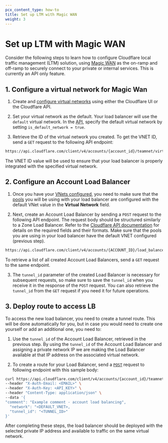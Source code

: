 ```yaml
---
pcx_content_type: how-to
title: Set up LTM with Magic WAN
weight: 3
---
```


# Set up LTM with Magic WAN

Consider the following steps to learn how to configure Cloudflare local traffic management (LTM) solution, using [Magic WAN](/magic-wan/) as the on-ramp and off-ramp to securely connect to your private or internal services. This is currently an API only feature.

## 1. Configure a virtual network for Magic Wan

1. Create and [configure virtual networks](/cloudflare-one/connections/connect-networks/private-net/cloudflared/tunnel-virtual-networks/#create-a-virtual-network) using either the Cloudflare UI or the Cloudflare API.

2. Set your virtual network as the default. Your load balancer will use the `default` virtual network. In the [API](/api/operations/tunnel-virtual-network-create-a-virtual-network), specify the default virtual network by setting `is_default_network = true`.

3. Retrieve the ID of the virtual network you created. To get the VNET ID, send a `GET` request to the following API endpoint:

```txt
https://api.cloudflare.com/client/v4/accounts/{account_id}/teamnet/virtual_networks?is_default=true
```

The VNET ID value will be used to ensure that your load balancer is properly integrated with the specified virtual network.

## 2. Configure an Account Load Balancer

1. Once you have your [VNets configured](/load-balancing/local-traffic-management/ltm-magic-wan/#1-configure-a-virtual-network-for-magic-wan), you need to make sure that the [pools](/load-balancing/pools/create-pool/) you will be using with your load balancer are configured with the default VNet value in the **Virtual Network** field.

2. Next, create an Account Load Balancer by sending a `POST` request to the following API endpoint. The request body should be structured similarly to a Zone Load Balancer. Refer to the [Cloudflare API documentation](/api/operations/load-balancers-create-load-balancer#request-body) for details on the required fields and their formats. Make sure that the pools you are using in your load balancer have the default VNET configured (previous step).

```txt
https://api.cloudflare.com/client/v4/accounts/{ACCOUNT_ID}/load_balancers/
```

To retrieve a list of all created Account Load Balancers, send a `GET` request to the same endpoint.

3. The `tunnel_id` parameter of the created Load Balancer is necessary for subsequent requests, so make sure to save the `tunnel_id` when you receive it in the response of the `POST` request. You can also retrieve the `tunnel_id` from the `GET` request if you need it for future operations.

## 3. Deploy route to access LB

To access the new load balancer, you need to create a tunnel route. This will be done automatically for you, but in case you would need to create one yourself or add an additional one, you need to:

1. Use the `tunnel_id` of the Account Load Balancer, retrieved in the previous step. By using the `tunnel_id` of the Account Load Balancer and assigning a private network IP we are making the Load Balancer available at that IP address on the associated virtual network.

2. To create a route for your Load Balancer, send a [`POST`](/api/operations/tunnel-route-create-a-tunnel-route) request to following endpoint with this sample body:

```bash
curl https://api.cloudflare.com/client/v4/accounts/{account_id}/teamnet/routes \
--header "X-Auth-Email: <EMAIL>" \
--header "X-Auth-Key: <API_KEY>" \
--header "Content-Type: application/json" \
--data '{
"comment": "Example comment - account load balancing",
  "network": "<DEFAULT_VNET>,
  "tunnel_id": "<TUNNEL_ID>"
}'
```

After completing these steps, the load balancer should be deployed with the selected private IP address and available to traffic on the same virtual network.